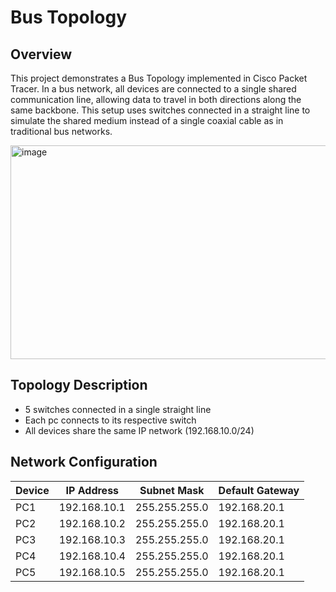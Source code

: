 # Bus Topology

## Overview
This project demonstrates a Bus Topology implemented in Cisco Packet Tracer.
In a bus network, all devices are connected to a single shared communication line, allowing data to travel in both directions along the same backbone.
This setup uses switches connected in a straight line to simulate the shared medium instead of a single coaxial cable as in traditional bus networks.

<img width="1027" height="342" alt="image" src="https://github.com/user-attachments/assets/2d49d7a3-4362-403e-be76-1bc25fcdd596" />

## Topology Description
- 5 switches connected in a single straight line
- Each pc connects to its respective switch
- All devices share the same IP network (192.168.10.0/24) 

## Network Configuration

| Device | IP Address | Subnet Mask | Default Gateway |
|---|---|---|---|
| PC1 | 192.168.10.1 | 255.255.255.0 | 192.168.20.1 |
| PC2 | 192.168.10.2 | 255.255.255.0 | 192.168.20.1 |
| PC3 | 192.168.10.3 | 255.255.255.0 | 192.168.20.1 |
| PC4 | 192.168.10.4 | 255.255.255.0 | 192.168.20.1 |
| PC5 | 192.168.10.5 | 255.255.255.0 | 192.168.20.1 |
